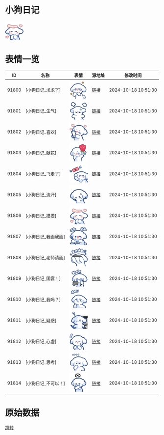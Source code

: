# 小狗日记

<img src="./cover.png" height="60" alt="cover" />

# 表情一览

|ID|名称|表情|源地址|修改时间|
|----|----|----|----|----|
|91800|[小狗日记_求求了]|<img src="./pic/091800_%5B小狗日记_求求了%5D.png" height="60" alt="求求了"/>|[链接](https://i0.hdslb.com/bfs/garb/8f5d4e7d0f241d72d5b234a96fd77e9349b59a15.png)|2024-10-18 10:51:30|
|91801|[小狗日记_生气]|<img src="./pic/091801_%5B小狗日记_生气%5D.png" height="60" alt="生气"/>|[链接](https://i0.hdslb.com/bfs/garb/436379a34168d2c100f28c2e3656a4b47ab98a0d.png)|2024-10-18 10:51:30|
|91802|[小狗日记_喜欢]|<img src="./pic/091802_%5B小狗日记_喜欢%5D.png" height="60" alt="喜欢"/>|[链接](https://i0.hdslb.com/bfs/garb/28fd48e13a27f4bd9ba7f8539213b84f049c6377.png)|2024-10-18 10:51:30|
|91803|[小狗日记_献花]|<img src="./pic/091803_%5B小狗日记_献花%5D.png" height="60" alt="献花"/>|[链接](https://i0.hdslb.com/bfs/garb/a59416fd904292ea0ec15a6ff03da3c0ddb3e62b.png)|2024-10-18 10:51:30|
|91804|[小狗日记_飞走了]|<img src="./pic/091804_%5B小狗日记_飞走了%5D.png" height="60" alt="飞走了"/>|[链接](https://i0.hdslb.com/bfs/garb/44ec0c6cdb38aede157beef9558d78a1761f83db.png)|2024-10-18 10:51:30|
|91805|[小狗日记_流汗]|<img src="./pic/091805_%5B小狗日记_流汗%5D.png" height="60" alt="流汗"/>|[链接](https://i0.hdslb.com/bfs/garb/77e9466614173c625f8416e12b02ccbe032ce15d.png)|2024-10-18 10:51:30|
|91806|[小狗日记_摸摸]|<img src="./pic/091806_%5B小狗日记_摸摸%5D.png" height="60" alt="摸摸"/>|[链接](https://i0.hdslb.com/bfs/garb/21d57d0f93d1b9047a050be3c0b6df7563de42bc.png)|2024-10-18 10:51:30|
|91807|[小狗日记_我画我画]|<img src="./pic/091807_%5B小狗日记_我画我画%5D.png" height="60" alt="我画我画"/>|[链接](https://i0.hdslb.com/bfs/garb/a1e625dc9c8e931e0dac74101bbb587e853590c0.png)|2024-10-18 10:51:30|
|91808|[小狗日记_老师请画]|<img src="./pic/091808_%5B小狗日记_老师请画%5D.png" height="60" alt="老师请画"/>|[链接](https://i0.hdslb.com/bfs/garb/f7a89ced10a93609a5636f6f17afa237119358d1.png)|2024-10-18 10:51:30|
|91809|[小狗日记_国宴！]|<img src="./pic/091809_%5B小狗日记_国宴！%5D.png" height="60" alt="国宴！"/>|[链接](https://i0.hdslb.com/bfs/garb/ec6c4002a4276f01ba1f0f482a1e8d9a20d235d8.png)|2024-10-18 10:51:30|
|91810|[小狗日记_我吗？]|<img src="./pic/091810_%5B小狗日记_我吗？%5D.png" height="60" alt="我吗？"/>|[链接](https://i0.hdslb.com/bfs/garb/4447a02f60a698b7932c02a096b32f2ef9d615b9.png)|2024-10-18 10:51:30|
|91811|[小狗日记_疑惑]|<img src="./pic/091811_%5B小狗日记_疑惑%5D.png" height="60" alt="疑惑"/>|[链接](https://i0.hdslb.com/bfs/garb/c14a4bc792c7a6a20d2fa5436a47e12860fd687d.png)|2024-10-18 10:51:30|
|91812|[小狗日记_心虚]|<img src="./pic/091812_%5B小狗日记_心虚%5D.png" height="60" alt="心虚"/>|[链接](https://i0.hdslb.com/bfs/garb/7740bab30cc600cdd9f31b40a53d6ab0621470e4.png)|2024-10-18 10:51:30|
|91813|[小狗日记_思考]|<img src="./pic/091813_%5B小狗日记_思考%5D.png" height="60" alt="思考"/>|[链接](https://i0.hdslb.com/bfs/garb/017e5ea0c58608410889264ffa7b68b388c16ef5.png)|2024-10-18 10:51:30|
|91814|[小狗日记_不可以！]|<img src="./pic/091814_%5B小狗日记_不可以！%5D.png" height="60" alt="不可以！"/>|[链接](https://i0.hdslb.com/bfs/garb/c491c3ac7eb618dd853db06e3ad6b00484fc9266.png)|2024-10-18 10:51:30|

# 原始数据

[跳转](./raw.json)

